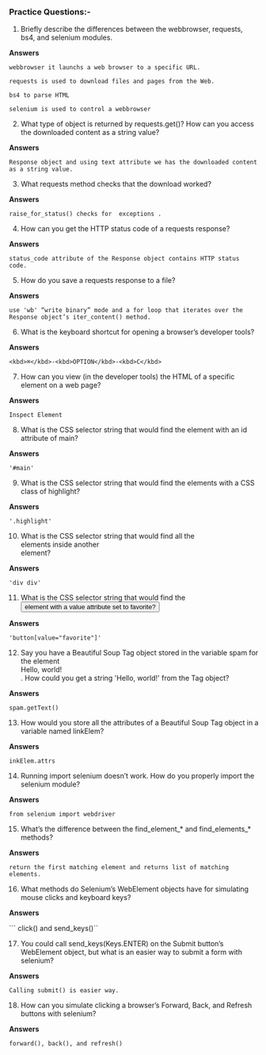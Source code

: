 
### Practice Questions:-

1. Briefly describe the differences between the webbrowser, requests, bs4, and selenium modules.

**Answers**
```
webbrowser it launchs a web browser to a specific URL.

requests is used to download files and pages from the Web.

bs4 to parse HTML

selenium is used to control a webbrowser
```
2. What type of object is returned by requests.get()? How can you access the downloaded content as a string value?

**Answers**
```
Response object and using text attribute we has the downloaded content as a string value.
```
3. What requests method checks that the download worked?

**Answers**
```
raise_for_status() checks for  exceptions .
```
4. How can you get the HTTP status code of a requests response?

**Answers**
```
status_code attribute of the Response object contains HTTP status code.
```
5. How do you save a requests response to a file?

**Answers**
```
use 'wb' “write binary” mode and a for loop that iterates over the Response object’s iter_content() method.
```
6. What is the keyboard shortcut for opening a browser’s developer tools?

**Answers**

```
<kbd>⌘</kbd>-<kbd>OPTION</kbd>-<kbd>C</kbd>
```
7. How can you view (in the developer tools) the HTML of a specific element on a web page?

**Answers**
```
Inspect Element
```
8. What is the CSS selector string that would find the element with an id attribute of main?

**Answers**
```
'#main'
```
9. What is the CSS selector string that would find the elements with a CSS class of highlight?

**Answers**
```
'.highlight'
```
10. What is the CSS selector string that would find all the <div> elements inside another <div> element?

**Answers**
```
'div div'
```
11. What is the CSS selector string that would find the <button> element with a value attribute set to favorite?

**Answers**
```
'button[value="favorite"]'
```
12. Say you have a Beautiful Soup Tag object stored in the variable spam for the element <div>Hello, world!</div>. How could you get a string 'Hello, world!' from the Tag object?

**Answers**
```
spam.getText()
```

13. How would you store all the attributes of a Beautiful Soup Tag object in a variable named linkElem?

**Answers**
```
inkElem.attrs
```
14. Running import selenium doesn’t work. How do you properly import the selenium module?

**Answers**

```from selenium import webdriver```

15. What’s the difference between the find_element_* and find_elements_* methods?

**Answers**
```
return the first matching element and returns list of matching elements.
```
16. What methods do Selenium’s WebElement objects have for simulating mouse clicks and keyboard keys?

**Answers**

``` click() and send_keys()``

17. You could call send_keys(Keys.ENTER) on the Submit button’s WebElement object, but what is an easier way to submit a form with selenium?

**Answers**
```
Calling submit() is easier way.
```
18. How can you simulate clicking a browser’s Forward, Back, and Refresh buttons with selenium?

**Answers**

```forward(), back(), and refresh()```